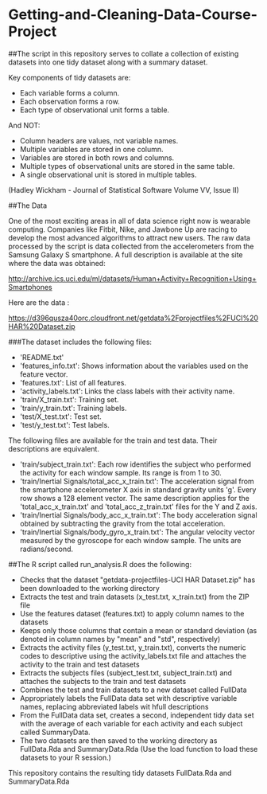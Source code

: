 # Getting-and-Cleaning-Data-Course-Project

##The script in this repository serves to collate a collection of existing datasets into one tidy dataset along with a summary dataset.


Key components of tidy datasets are:
- Each variable forms a column.
- Each observation forms a row.
- Each type of observational unit forms a table.
 
And NOT:
- Column headers are values, not variable names.
- Multiple variables are stored in one column.
- Variables are stored in both rows and columns.
- Multiple types of observational units are stored in the same table.
- A single observational unit is stored in multiple tables.

(Hadley Wickham - Journal of Statistical Software Volume VV, Issue II)

##The Data

One of the most exciting areas in all of data science right now is wearable computing. Companies like Fitbit, Nike, and Jawbone Up are racing to develop the most advanced algorithms to attract new users. The raw data processed by the script is data collected from the accelerometers from the Samsung Galaxy S smartphone. A full description is available at the site where the data was obtained:

http://archive.ics.uci.edu/ml/datasets/Human+Activity+Recognition+Using+Smartphones

Here are the data :

https://d396qusza40orc.cloudfront.net/getdata%2Fprojectfiles%2FUCI%20HAR%20Dataset.zip

###The dataset includes the following files:

- 'README.txt'
- 'features_info.txt': Shows information about the variables used on the feature vector.
- 'features.txt': List of all features.
- 'activity_labels.txt': Links the class labels with their activity name.
- 'train/X_train.txt': Training set.
- 'train/y_train.txt': Training labels.
- 'test/X_test.txt': Test set.
- 'test/y_test.txt': Test labels.

The following files are available for the train and test data. Their descriptions are equivalent. 

- 'train/subject_train.txt': Each row identifies the subject who performed the activity for each window sample. Its range is from 1 to 30. 
- 'train/Inertial Signals/total_acc_x_train.txt': The acceleration signal from the smartphone accelerometer X axis in standard gravity units 'g'. Every row shows a 128 element vector. The same description applies for the 'total_acc_x_train.txt' and 'total_acc_z_train.txt' files for the Y and Z axis. 
- 'train/Inertial Signals/body_acc_x_train.txt': The body acceleration signal obtained by subtracting the gravity from the total acceleration. 
- 'train/Inertial Signals/body_gyro_x_train.txt': The angular velocity vector measured by the gyroscope for each window sample. The units are radians/second. 


##The R script called run_analysis.R does the following:

- Checks that the dataset "getdata-projectfiles-UCI HAR Dataset.zip" has been downloaded to the working directory
- Extracts the test and train datasets (x_test.txt, x_train.txt) from the ZIP file
- Use the features dataset (features.txt) to apply column names to the datasets
- Keeps only those columns that contain a mean or standard deviation (as denoted in column names by "mean" and "std", respectively)
- Extracts the activity files (y_test.txt, y_train.txt), converts the numeric codes to descriptive using the activity_labels.txt file and attaches the activity to the train and test datasets
- Extracts the subjects files (subject_test.txt, subject_train.txt) and attaches the subjects to the train and test datasets
- Combines the test and train datasets to a new dataset called FullData
- Appropriately labels the FullData data set with descriptive variable names, replacing abbreviated labels wit hfull descriptions
- From the FullData data set, creates a second, independent tidy data set with the average of each variable for each activity and each subject called SummaryData.
- The two datasets are then saved to the working directory as FullData.Rda and SummaryData.Rda (Use the load function to load these datasets to your R session.)
 

This repository contains the resulting tidy datasets FullData.Rda and SummaryData.Rda
